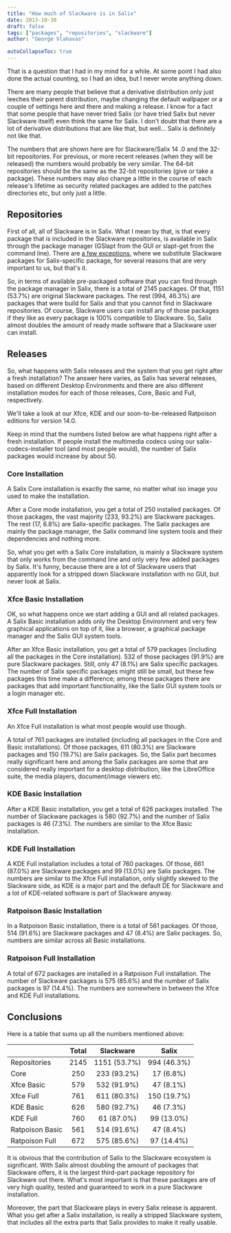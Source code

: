 ```yaml
---
title: "How much of Slackware is in Salix"
date: 2013-10-30
draft: false
tags: ["packages", "repositories", "slackware"]
author: "George Vlahavas"

autoCollapseToc: true
---
```


That is a question that I had in my mind for a while. At some point I had also
done the actual counting, so I had an idea, but I never wrote anything down.

There are many people that believe that a derivative distribution only just
leeches their parent distribution, maybe changing the default wallpaper or a
couple of settings here and there and making a release. I know for a fact that
some people that have never tried Salix (or have tried Salix but never
Slackware itself) even think the same for Salix. I don't doubt that there are a
lot of derivative distributions that are like that, but well... Salix is
definitely not like that.

The numbers that are shown here are for Slackware/Salix 14 .0 and the 32-bit
repositories. For previous, or more recent releases (when they will be
released) the numbers would probably be very similar. The 64-bit repositories
should be the same as the 32-bit repositories (give or take a package). These
numbers may also change a little in the course of each release's lifetime as
security related packages are added to the patches directories etc, but only
just a little.

## Repositories

First of all, all of Slackware is in Salix. What I mean by that, is that every
package that is included in the Slackware repositories, is available in Salix
through the package manager (GSlapt from the GUI or slapt-get from the command
line). There are
[a few exceptions](http://docs.salixos.org/wiki/Packages,_that_are_different_from_Slackware),
where we substitute Slackware packages for
Salix-specific package, for several reasons that are very important to us, but
that's it.

So, in terms of available pre-packaged software that you can find through the
package manager in Salix, there is a total of 2145 packages. Of that, 1151
(53.7%) are original Slackware packages. The rest (994, 46.3%) are packages
that were build for Salix and that you cannot find in Slackware repositories.
Of course, Slackware users can install any of those packages if they like as
every package is 100% compatible to Slackware. So, Salix almost doubles the
amount of ready made software that a Slackware user can install.

## Releases

So, what happens with Salix releases and the system that you get right after a
fresh installation? The answer here varies, as Salix has several releases,
based on different Desktop Environments and there are also different
installation modes for each of those releases, Core, Basic and Full,
respectively.

We'll take a look at our Xfce, KDE and our soon-to-be-released Ratpoison
editions for version 14.0.

Keep in mind that the numbers listed below are what happens right after a fresh
installation. If people install the multimedia codecs using our
salix-codecs-installer tool (and most people would), the number of Salix
packages would increase by about 50.

### Core Installation

A Salix Core installation is exactly the same, no matter what iso image you
used to make the installation.

After a Core mode installation, you get a total of 250 installed packages. Of
those packages, the vast majority (233, 93.2%) are Slackware packages. The rest
(17, 6.8%) are Salix-specific packages. The Salix packages are mainly the
package manager, the Salix command line system tools and their dependencies and
nothing more.

So, what you get with a Salix Core installation, is mainly a Slackware system
that only works from the command line and only very few added packages by
Salix. It's funny, because there are a lot of Slackware users that apparently
look for a stripped down Slackware installation with no GUI, but never look at
Salix.

### Xfce Basic Installation

OK, so what happens once we start adding a GUI and all related packages. A
Salix Basic installation adds only the Desktop Environment and very few
graphical applications on top of it, like a browser, a graphical package
manager and the Salix GUI system tools.

After an Xfce Basic installation, you get a total of 579 packages (including
all the packages in the Core installation). 532 of those packages (91.9%) are
pure Slackware packages. Still, only 47 (8.1%) are Salix specific packages. The
number of Salix specific packages might still be small, but these few packages
this time make a difference; among these packages there are packages that add
important functionality, like the Salix GUI system tools or a login manager
etc.

### Xfce Full Installation

An Xfce Full installation is what most people would use though.

A total of 761 packages are installed (including all packages in the Core and
Basic installations). Of those packages, 611 (80.3%) are Slackware packages and
150 (19.7%) are Salix packages. So, the Salix part becomes really significant
here and among the Salix packages are some that are considered really important
for a desktop distribution, like the LibreOffice suite, the media players,
document/image viewers etc.

### KDE Basic Installation

After a KDE Basic installation, you get a total of 626 packages installed. The
number of Slackware packages is 580 (92.7%) and the number of Salix packages is
46 (7.3%). The numbers are similar to the Xfce Basic installation.

### KDE Full Installation

A KDE Full installation includes a total of 760 packages. Of those, 661 (87.0%)
are Slackware packages and 99 (13.0%) are Salix packages. The numbers are
similar to the Xfce Full installation, only slightly skewed to the Slackware
side, as KDE is a major part and the default DE for Slackware and a lot of
KDE-related software is part of Slackware anyway.

### Ratpoison Basic Installation

In a Ratpoison Basic installation, there is a total of 561 packages. Of those,
514 (91.6%) are Slackware packages and 47 (8.4%) are Salix packages. So,
numbers are similar across all Basic installations.

### Ratpoison Full Installation

A total of 672 packages are installed in a Ratpoison Full installation. The
number of Slackware packages is 575 (85.6%) and the number of Salix packages is
97 (14.4%). The numbers are somewhere in between the Xfce and KDE Full
installations.

## Conclusions
Here is a table that sums up all the numbers mentioned above:

|                 | Total | Slackware    | Salix       |
|:----------------|:-----:|:------------:|:-----------:|
| Repositories    |  2145 | 1151 (53.7%) | 994 (46.3%) |
| Core            |   250 |  233 (93.2%) |   17 (6.8%) |
| Xfce Basic      |   579 |  532 (91.9%) |   47 (8.1%) |
| Xfce Full       |   761 |  611 (80.3%) | 150 (19.7%) |
| KDE Basic       |   626 |  580 (92.7%) |   46 (7.3%) |
| KDE Full        |   760 |   61 (87.0%) |  99 (13.0%) |
| Ratpoison Basic |   561 |  514 (91.6%) |   47 (8.4%) |
| Ratpoison Full  |   672 |  575 (85.6%) |  97 (14.4%) |

It is obvious that the contribution of Salix to the Slackware ecosystem is
significant. With Salix almost doubling the amount of packages that Slackware
offers, it is the largest third-part package repository for Slackware out
there. What's most important is that these packages are of very high quality,
tested and guaranteed to work in a pure Slackware installation.

Moreover, the part that Slackware plays in every Salix release is apparent.
What you get after a Salix installation, is really a stripped Slackware system,
that includes all the extra parts that Salix provides to make it really usable.
